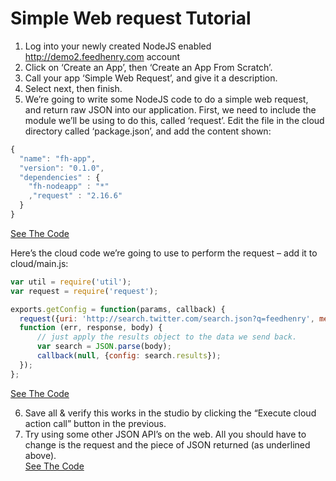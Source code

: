Simple Web request Tutorial
=====================

1) Log into your newly created NodeJS enabled http://demo2.feedhenry.com account
2) Click on ‘Create an App’, then ‘Create an App From Scratch’.
3) Call your app ‘Simple Web Request’, and give it a description.
4) Select next, then finish.
5) We’re going to write some NodeJS code to do a simple web request, and return raw JSON into our application. First, we need to include the module we’ll be using to do this, called ‘request’.
Edit the file in the cloud directory called ‘package.json’, and add the content shown:
```javascript
{
  "name": "fh-app",
  "version": "0.1.0",
  "dependencies" : {
    "fh-nodeapp" : "*"
    ,"request" : "2.16.6"
  }
}
```  
[See The Code](https://github.com/cianclarke/Simple-Web-Request/commit/1eed15f034205762ee4e6387d92e054a953f1831)
  
Here’s the cloud code we’re going to use to perform the request – add it to cloud/main.js:
```javascript
var util = require('util');
var request = require('request');

exports.getConfig = function(params, callback) {
  request({uri: 'http://search.twitter.com/search.json?q=feedhenry', method: 'GET'},
  function (err, response, body) {
      // just apply the results object to the data we send back.
      var search = JSON.parse(body);
      callback(null, {config: search.results});
  });
};
```  
  
[See The Code](https://github.com/cianclarke/Simple-Web-Request/commit/4079d32cc2392202a8fe83071478496cd2a52bb8)  

6) Save all & verify this works in the studio by clicking the “Execute cloud action call” button in the previous.  
7) Try using some other JSON API’s on the web. All you should have to change is the request and the piece of JSON returned (as underlined above).  
[See The Code](https://github.com/cianclarke/Simple-Web-Request/commit/598111bbd870f1944751afe54b6996720f382f37)
